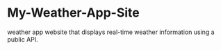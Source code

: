 # My-Weather-App-Site
weather app website that displays real-time weather information using a public API.
